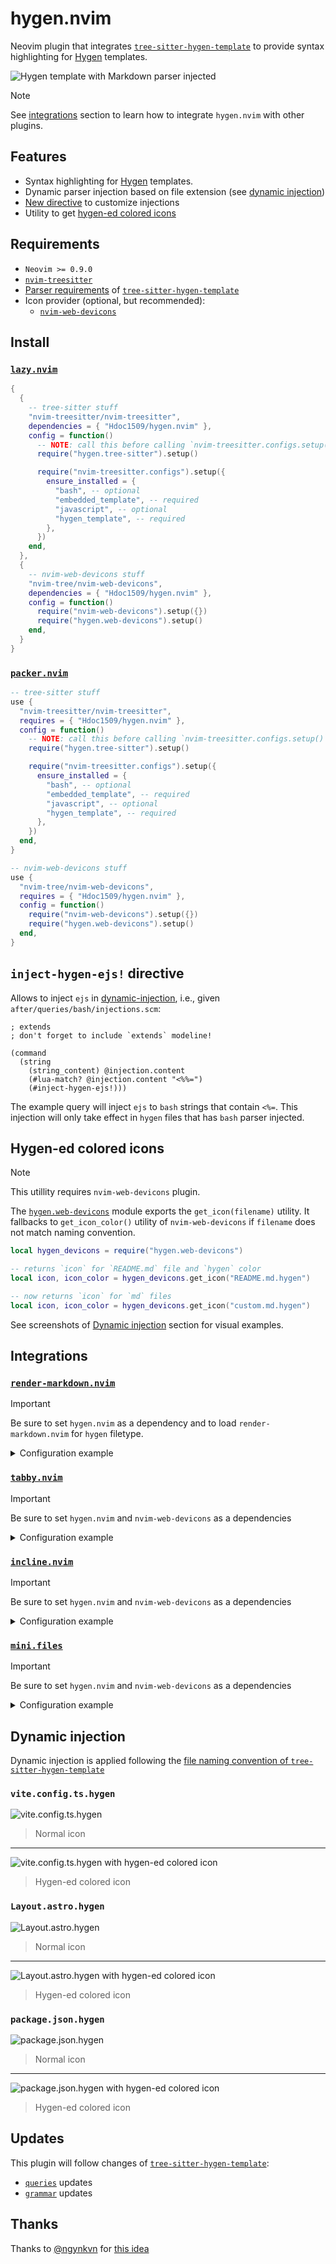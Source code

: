 <!-- markdownlint-disable MD033 -->

# hygen.nvim

Neovim plugin that integrates [`tree-sitter-hygen-template`][hygen-template]
to provide syntax highlighting for [Hygen](https://www.hygen.io/) templates.

![Hygen template with Markdown parser injected](https://github.com/user-attachments/assets/e0357098-d9f4-4bee-9a9d-982cc682f02d)

> [!NOTE]
> See [integrations](#integrations) section to learn how to integrate
> `hygen.nvim` with other plugins.

## Features

- Syntax highlighting for [Hygen](https://www.hygen.io/) templates.
- Dynamic parser injection based on file extension (see [dynamic injection](#dynamic-injection))
- [New directive](#inject-hygen-ejs-directive) to customize injections
- Utility to get [hygen-ed colored icons](#hygen-ed-colored-icons)

## Requirements

- `Neovim >= 0.9.0`
- [`nvim-treesitter`](https://github.com/nvim-treesitter/nvim-treesitter)
- [Parser requirements][hygen-template-requirements] of
  [`tree-sitter-hygen-template`][hygen-template]
- Icon provider (optional, but recommended):
  - [`nvim-web-devicons`](https://github.com/nvim-tree/nvim-web-devicons)

## Install

### [`lazy.nvim`](https://github.com/folke/lazy.nvim)

```lua
{
  {
    -- tree-sitter stuff
    "nvim-treesitter/nvim-treesitter",
    dependencies = { "Hdoc1509/hygen.nvim" },
    config = function()
      -- NOTE: call this before calling `nvim-treesitter.configs.setup()`
      require("hygen.tree-sitter").setup()

      require("nvim-treesitter.configs").setup({
        ensure_installed = {
          "bash", -- optional
          "embedded_template", -- required
          "javascript", -- optional
          "hygen_template", -- required
        },
      })
    end,
  },
  {
    -- nvim-web-devicons stuff
    "nvim-tree/nvim-web-devicons",
    dependencies = { "Hdoc1509/hygen.nvim" },
    config = function()
      require("nvim-web-devicons").setup({})
      require("hygen.web-devicons").setup()
    end,
  }
}
```

### [`packer.nvim`](https://github.com/wbthomason/packer.nvim)

```lua
-- tree-sitter stuff
use {
  "nvim-treesitter/nvim-treesitter",
  requires = { "Hdoc1509/hygen.nvim" },
  config = function()
    -- NOTE: call this before calling `nvim-treesitter.configs.setup()`
    require("hygen.tree-sitter").setup()

    require("nvim-treesitter.configs").setup({
      ensure_installed = {
        "bash", -- optional
        "embedded_template", -- required
        "javascript", -- optional
        "hygen_template", -- required
      },
    })
  end,
}

-- nvim-web-devicons stuff
use {
  "nvim-tree/nvim-web-devicons",
  requires = { "Hdoc1509/hygen.nvim" },
  config = function()
    require("nvim-web-devicons").setup({})
    require("hygen.web-devicons").setup()
  end,
}
```

## `inject-hygen-ejs!` directive

Allows to inject `ejs` in [dynamic-injection](#dynamic-injection), i.e., given
`after/queries/bash/injections.scm`:

```query
; extends
; don't forget to include `extends` modeline!

(command
  (string
    (string_content) @injection.content
    (#lua-match? @injection.content "<%%=")
    (#inject-hygen-ejs!)))
```

The example query will inject `ejs` to `bash` strings that contain `<%=`. This
injection will only take effect in `hygen` files that has `bash` parser injected.

## Hygen-ed colored icons

> [!NOTE]
> This utillity requires `nvim-web-devicons` plugin.

The [`hygen.web-devicons`](./lua/hygen/web-devicons.lua) module exports the
`get_icon(filename)` utility. It fallbacks to `get_icon_color()` utility of
`nvim-web-devicons` if `filename` does not match naming convention.

```lua
local hygen_devicons = require("hygen.web-devicons")

-- returns `icon` for `README.md` file and `hygen` color
local icon, icon_color = hygen_devicons.get_icon("README.md.hygen")

-- now returns `icon` for `md` files
local icon, icon_color = hygen_devicons.get_icon("custom.md.hygen")
```

See screenshots of [Dynamic injection](#dynamic-injection) section for visual
examples.

## Integrations

### [`render-markdown.nvim`](https://github.com/MeanderingProgrammer/render-markdown.nvim)

> [!IMPORTANT]
> Be sure to set `hygen.nvim` as a dependency and to load `render-markdown.nvim`
> for `hygen` filetype.

<details>
  <summary>Configuration example</summary>

The following snippet will allow to attach to `hygen` files that has `md` or
`mdx` as subextension.

```lua
local hygen_utils = require('hygen.utils')
local allowed_hygen_subext = { 'md', 'mdx' }

require("render-markdown").setup({
  ignore = function(bufnr)
    local filename = vim.api.nvim_buf_get_name(bufnr)
    local extension = vim.fn.fnamemodify(filename, ":e")

    if extension == "hygen" then
      return not vim.tbl_contains(
        allowed_hygen_subext,
        hygen_utils.get_hygen_subext(filename)
      )
    else
      return false
    end
  end,
})
```

</details>

### [`tabby.nvim`](https://github.com/nanozuki/tabby.nvim)

> [!IMPORTANT]
> Be sure to set `hygen.nvim` and `nvim-web-devicons` as a dependencies

<details>
  <summary>Configuration example</summary>

```lua
local hygen_devicons = require('hygen.web-devicons')

require("tabby").setup({
  line = function(line)
    return {
      line.tabs().foreach(function(tab)
        local filename = tab.current_win().buf_name()
        local icon, icon_color = hygen_devicons.get_icon(filename)

        -- NOTE: use `icon` and `icon_color` to fit your needs
        return { --[[ ... ]] }
      end),
    }
  end,
})
```

</details>

### [`incline.nvim`](https://github.com/b0o/incline.nvim)

> [!IMPORTANT]
> Be sure to set `hygen.nvim` and `nvim-web-devicons` as a dependencies

<details>
  <summary>Configuration example</summary>

```lua
local hygen_devicons = require('hygen.web-devicons')

require("incline").setup({
  render = function(props)
    local filename = vim.fn.fnamemodify(vim.api.nvim_buf_get_name(props.buf), ':t')
    local icon, icon_color = hygen_devicons.get_icon(filename)

    -- NOTE: use `icon` and `icon_color` to fit your needs
    return { --[[ ... ]] }
  end,
})
```

</details>

### [`mini.files`](https://github.com/echasnovski/mini.files)

> [!IMPORTANT]
> Be sure to set `hygen.nvim` and `nvim-web-devicons` as a dependencies

<details>
  <summary>Configuration example</summary>

```lua
local hygen_devicons = require('hygen.web-devicons')

require("mini.files").setup({
  content = {
    prefix = function(fs_entry)
      local name = fs_entry.name
      local extension = vim.fn.fnamemodify(name, ':e')

      if extension == 'hygen' then
        local icon = hygen_devicons.get_icon(name)
        return icon .. ' ', 'DevIconHygen'
      else
        return MiniFiles.default_prefix(fs_entry)
      end
    end,
  },
})
```

</details>

## Dynamic injection

Dynamic injection is applied following the [file naming convention of
`tree-sitter-hygen-template`][hygen-template-filename]

### `vite.config.ts.hygen`

![vite.config.ts.hygen](https://github.com/user-attachments/assets/d76b78d7-6dcf-4533-ad1e-ad4485ddae66)

> Normal icon

---

![vite.config.ts.hygen with hygen-ed colored icon](https://github.com/user-attachments/assets/0b35474f-31ae-44fb-b112-e9c792d44bd4)

> Hygen-ed colored icon

### `Layout.astro.hygen`

![Layout.astro.hygen](https://github.com/user-attachments/assets/8b226ddb-9776-4e31-8e60-ccd7c6777f17)

> Normal icon

---

![Layout.astro.hygen with hygen-ed colored icon](https://github.com/user-attachments/assets/4bee8cc5-74ed-4246-abfb-9da4b5abdc05)

> Hygen-ed colored icon

### `package.json.hygen`

![package.json.hygen](https://github.com/user-attachments/assets/b86ada76-45fa-426f-8fdf-e72793cf9f95)

> Normal icon

---

![package.json.hygen with hygen-ed colored icon](https://github.com/user-attachments/assets/cbbbaafe-4a16-4b64-bbae-639dbcdb6535)

> Hygen-ed colored icon

## Updates

This plugin will follow changes of [`tree-sitter-hygen-template`][hygen-template]:

- [`queries`][hygen-template-queries] updates
- [`grammar`][hygen-template-grammar] updates

## Thanks

Thanks to [@ngynkvn](https://github.com/ngynkvn) for
[this idea](https://github.com/nvim-treesitter/nvim-treesitter/discussions/1917#discussioncomment-10714144)

[hygen-template]: https://github.com/hdoc1509/tree-sitter-hygen-template
[hygen-template-grammar]: https://github.com/hdoc1509/tree-sitter-hygen-template/tree/master/grammar.js
[hygen-template-queries]: https://github.com/hdoc1509/tree-sitter-hygen-template/tree/master/queries
[hygen-template-filename]: https://github.com/Hdoc1509/tree-sitter-hygen-template#file-naming-convention
[hygen-template-requirements]: https://github.com/Hdoc1509/tree-sitter-hygen-template?tab=readme-ov-file#parser-requirements
